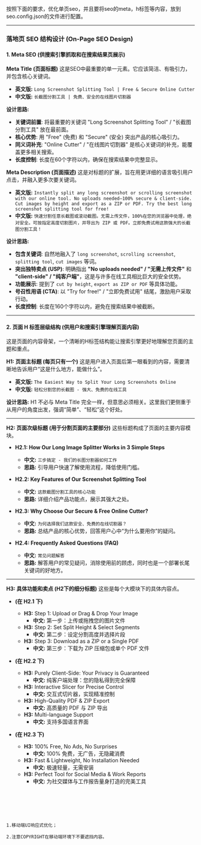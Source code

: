 

按照下面的要求，优化单页seo，并且要将seo的meta，h标签等内容，放到seo.config.json的文件进行配置。

---

### 落地页 SEO 结构设计 (On-Page SEO Design)

#### 1. Meta SEO (供搜索引擎抓取和在搜索结果页展示)

**Meta Title (页面标题)**
这是SEO中最重要的单一元素。它应该简洁、有吸引力，并包含核心关键词。

* **英文版:** `Long Screenshot Splitting Tool | Free & Secure Online Cutter`
* **中文版:** `长截图分割工具 | 免费、安全的在线图片切割器`

**设计思路:**
* **关键词前置**: 将最重要的关键词 "Long Screenshot Splitting Tool" / "长截图分割工具" 放在最前面。
* **核心优势**: 用 "Free" (免费) 和 "Secure" (安全) 突出产品的核心吸引力。
* **同义词补充**: "Online Cutter" / "在线图片切割器" 是核心关键词的补充，能覆盖更多相关搜索。
* **长度控制**: 长度在60个字符以内，确保在搜索结果中完整显示。

**Meta Description (页面描述)**
这是对标题的扩展，旨在用更详细的语言吸引用户点击，并融入更多次要关键词。

* **英文版:** `Instantly split any long screenshot or scrolling screenshot with our online tool. No uploads needed—100% secure & client-side. Cut images by height and export as a ZIP or PDF. Try the best long screenshot splitting tool for free!`
* **中文版:** `快速分割任意长截图或滚动截图。无需上传文件，100%在您的浏览器中处理，绝对安全。可按指定高度切割图片，并导出为 ZIP 或 PDF。立即免费试用这款强大的长截图分割工具！`

**设计思路:**
* **包含关键词**: 自然地融入了 `long screenshot`, `scrolling screenshot`, `splitting tool`, `cut images` 等词。
* **突出独特卖点 (USP)**: 明确指出 **"No uploads needed" / "无需上传文件"** 和 **"client-side" / "纯客户端"**，这是与许多在线工具相比巨大的安全优势。
* **功能展示**: 提到了 `cut by height`, `export as ZIP or PDF` 等具体功能。
* **号召性用语 (CTA)**: 以 "Try for free!" / "立即免费试用" 结尾，激励用户采取行动。
* **长度控制**: 长度在160个字符以内，避免在搜索结果中被截断。

---

#### 2. 页面 H 标签层级结构 (供用户和搜索引擎理解页面内容)

这是页面的内容骨架，一个清晰的H标签结构能让搜索引擎更好地理解您页面的主题和重点。

**H1: 页面主标题 (每页只有一个)**
这是用户进入页面后第一眼看到的内容，需要清晰地告诉用户“这是什么地方，能做什么”。

* **英文版:** `The Easiest Way to Split Your Long Screenshots Online`
* **中文版:** `轻松分割您的长截图 - 强大、免费的在线工具`

**设计思路:** H1 不必与 Meta Title 完全一样，但意思必须相关。这里我们更侧重于从用户的角度出发，强调“简单”、“轻松”这个好处。

---

**H2: 页面次级标题 (用于分割页面的主要部分)**
这些标题构成了页面的主要内容模块。

* **H2.1: How Our Long Image Splitter Works in 3 Simple Steps**
    * **中文:** `三步搞定 - 我们的长图分割器如何工作`
    * **思路:** 引导用户快速了解使用流程，降低使用门槛。

* **H2.2: Key Features of Our Screenshot Splitting Tool**
    * **中文:** `这款截图分割工具的核心功能`
    * **思路:** 详细介绍产品功能点，展示其强大之处。

* **H2.3: Why Choose Our Secure & Free Online Cutter?**
    * **中文:** `为何选择我们这款安全、免费的在线切割器？`
    * **思路:** 总结产品的核心优势，回答用户心中“为什么要用你”的疑问。

* **H2.4: Frequently Asked Questions (FAQ)**
    * **中文:** `常见问题解答`
    * **思路:** 解答用户的常见疑问，消除使用前的顾虑，同时也是一个部署长尾关键词的好地方。

---

**H3: 具体功能和卖点 (H2下的细分标题)**
这些是每个大模块下的具体内容点。

* **(在 H2.1 下)**
    * **H3:** Step 1: Upload or Drag & Drop Your Image
        * **中文:** 第一步：上传或拖拽您的图片文件
    * **H3:** Step 2: Set Split Height & Select Segments
        * **中文:** 第二步：设定分割高度并选择片段
    * **H3:** Step 3: Download as a ZIP or a Single PDF
        * **中文:** 第三步：下载为 ZIP 压缩包或单个 PDF 文件

* **(在 H2.2 下)**
    * **H3:** Purely Client-Side: Your Privacy is Guaranteed
        * **中文:** 纯客户端处理：您的隐私得到完全保障
    * **H3:** Interactive Slicer for Precise Control
        * **中文:** 交互式切片器，实现精准控制
    * **H3:** High-Quality PDF & ZIP Export
        * **中文:** 高质量的 PDF 与 ZIP 导出
    * **H3:** Multi-language Support
        * **中文:** 支持多国语言界面

* **(在 H2.3 下)**
    * **H3:** 100% Free, No Ads, No Surprises
        * **中文:** 100% 免费，无广告，无隐藏消费
    * **H3:** Fast & Lightweight, No Installation Needed
        * **中文:** 极速轻量，无需安装
    * **H3:** Perfect Tool for Social Media & Work Reports
        * **中文:** 为社交媒体与工作报告量身打造的完美工具

```






1.移动端UI响应式优化；

2.注意COPYRIGHT在移动端环境下不要遮挡内容。

